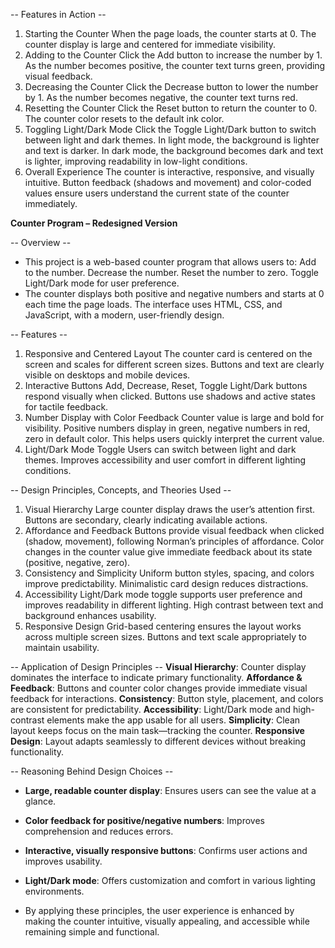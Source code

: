 -- Features in Action --

1. Starting the Counter
    When the page loads, the counter starts at 0.
    The counter display is large and centered for immediate visibility.
2. Adding to the Counter
    Click the Add button to increase the number by 1.
    As the number becomes positive, the counter text turns green, providing visual feedback.
3. Decreasing the Counter
    Click the Decrease button to lower the number by 1.
    As the number becomes negative, the counter text turns red.
4. Resetting the Counter
    Click the Reset button to return the counter to 0.
    The counter color resets to the default ink color.
5. Toggling Light/Dark Mode
    Click the Toggle Light/Dark button to switch between light and dark themes.
    In light mode, the background is lighter and text is darker.
    In dark mode, the background becomes dark and text is lighter, improving readability in low-light conditions.
6. Overall Experience
    The counter is interactive, responsive, and visually intuitive.
    Button feedback (shadows and movement) and color-coded values ensure users understand the current state of the counter immediately.



**Counter Program – Redesigned Version**

-- Overview --

- This project is a web-based counter program that allows users to:
    Add to the number.
    Decrease the number.
    Reset the number to zero.
    Toggle Light/Dark mode for user preference.
- The counter displays both positive and negative numbers and starts at 0 each time the page loads. The interface uses HTML, CSS, and JavaScript, with a modern, user-friendly design.

-- Features --
1. Responsive and Centered Layout
    The counter card is centered on the screen and scales for different screen sizes.
    Buttons and text are clearly visible on desktops and mobile devices.
2. Interactive Buttons
    Add, Decrease, Reset, Toggle Light/Dark buttons respond visually when clicked.
    Buttons use shadows and active states for tactile feedback.
3. Number Display with Color Feedback
    Counter value is large and bold for visibility.
    Positive numbers display in green, negative numbers in red, zero in default color.
    This helps users quickly interpret the current value.
4. Light/Dark Mode Toggle
    Users can switch between light and dark themes.
    Improves accessibility and user comfort in different lighting conditions.

-- Design Principles, Concepts, and Theories Used --
1. Visual Hierarchy
Large counter display draws the user’s attention first.
Buttons are secondary, clearly indicating available actions.
2. Affordance and Feedback
Buttons provide visual feedback when clicked (shadow, movement), following Norman’s principles of affordance.
Color changes in the counter value give immediate feedback about its state (positive, negative, zero).
3. Consistency and Simplicity
Uniform button styles, spacing, and colors improve predictability.
Minimalistic card design reduces distractions.
4. Accessibility
Light/Dark mode toggle supports user preference and improves readability in different lighting.
High contrast between text and background enhances usability.
5. Responsive Design
Grid-based centering ensures the layout works across multiple screen sizes.
Buttons and text scale appropriately to maintain usability.

-- Application of Design Principles --
**Visual Hierarchy**: Counter display dominates the interface to indicate primary functionality.
**Affordance & Feedback**: Buttons and counter color changes provide immediate visual feedback for interactions.
**Consistency**: Button style, placement, and colors are consistent for predictability.
**Accessibility**: Light/Dark mode and high-contrast elements make the app usable for all users.
**Simplicity**: Clean layout keeps focus on the main task—tracking the counter.
**Responsive Design**: Layout adapts seamlessly to different devices without breaking functionality.

-- Reasoning Behind Design Choices --
- **Large, readable counter display**: Ensures users can see the value at a glance.
- **Color feedback for positive/negative numbers**: Improves comprehension and reduces errors.
- **Interactive, visually responsive buttons**: Confirms user actions and improves usability.
- **Light/Dark mode**: Offers customization and comfort in various lighting environments.

- By applying these principles, the user experience is enhanced by making the counter intuitive, visually appealing, and accessible while remaining simple and functional.